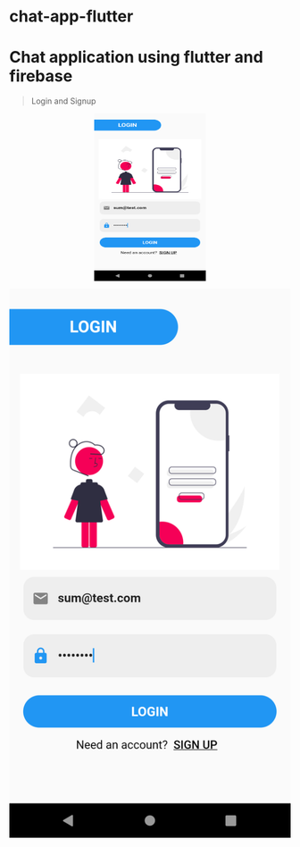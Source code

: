 # chat-app-flutter
# Chat application using flutter and firebase

>Login and Signup

<p align="center">
<img align="center" height="300px" width="200px" src="https://github.com/SumanthGaneshan/chat-app-flutter/blob/main/screenshots/Screenshot_1667566616.png">
</p>

<p align="center">
<img align="center" src="https://github.com/SumanthGaneshan/chat-app-flutter/blob/main/screenshots/Screenshot_1667566616.png">
</p>
